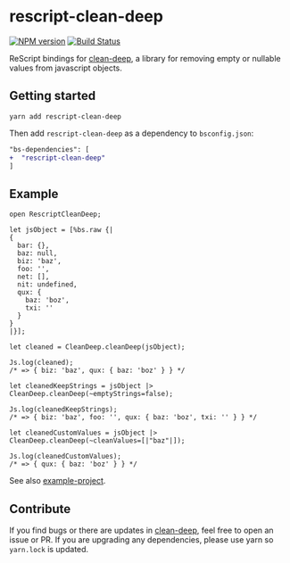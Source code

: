 # rescript-clean-deep

[![NPM version](http://img.shields.io/npm/v/rescript-clean-deep.svg)](https://www.npmjs.org/package/rescript-clean-deep)
[![Build Status](https://travis-ci.org/mikaello/rescript-clean-deep.svg?branch=master)](https://travis-ci.org/mikaello/rescript-clean-deep)

ReScript bindings for [clean-deep](https://github.com/nunofgs/clean-deep), a library for
removing empty or nullable values from javascript objects.

## Getting started

```
yarn add rescript-clean-deep
```

Then add `rescript-clean-deep` as a dependency to `bsconfig.json`:

```diff
"bs-dependencies": [
+  "rescript-clean-deep"
]
```

## Example

```reason
open RescriptCleanDeep;

let jsObject = [%bs.raw {|
{
  bar: {},
  baz: null,
  biz: 'baz',
  foo: '',
  net: [],
  nit: undefined,
  qux: {
    baz: 'boz',
    txi: ''
  }
}
|}];

let cleaned = CleanDeep.cleanDeep(jsObject);

Js.log(cleaned);
/* => { biz: 'baz', qux: { baz: 'boz' } } */

let cleanedKeepStrings = jsObject |> CleanDeep.cleanDeep(~emptyStrings=false);

Js.log(cleanedKeepStrings);
/* => { biz: 'baz', foo: '', qux: { baz: 'boz', txi: '' } } */

let cleanedCustomValues = jsObject |> CleanDeep.cleanDeep(~cleanValues=[|"baz"|]);

Js.log(cleanedCustomValues);
/* => { qux: { baz: 'boz' } } */
```

See also [example-project](./example).

## Contribute

If you find bugs or there are updates in
[clean-deep](https://github.com/nunofgs/clean-deep), feel free to open an issue
or PR. If you are upgrading any dependencies, please use yarn so `yarn.lock` is
updated.
